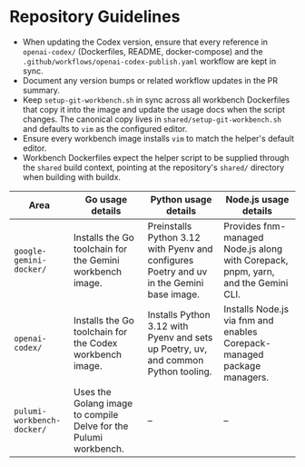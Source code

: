 # Repository Guidelines

- When updating the Codex version, ensure that every reference in `openai-codex/` (Dockerfiles, README, docker-compose) and the
  `.github/workflows/openai-codex-publish.yaml` workflow are kept in sync.
- Document any version bumps or related workflow updates in the PR summary.
- Keep `setup-git-workbench.sh` in sync across all workbench Dockerfiles that copy it into the image and update the usage docs when the script changes. The canonical copy lives in `shared/setup-git-workbench.sh` and defaults to `vim` as the configured editor.
- Ensure every workbench image installs `vim` to match the helper's default editor.
- Workbench Dockerfiles expect the helper script to be supplied through the `shared` build context, pointing at the repository's `shared/` directory when building with buildx.

| Area | Go usage details | Python usage details | Node.js usage details |
| --- | --- | --- | --- |
| `google-gemini-docker/` | Installs the Go toolchain for the Gemini workbench image. | Preinstalls Python 3.12 with Pyenv and configures Poetry and uv in the Gemini base image. | Provides fnm-managed Node.js along with Corepack, pnpm, yarn, and the Gemini CLI. |
| `openai-codex/` | Installs the Go toolchain for the Codex workbench image. | Installs Python 3.12 with Pyenv and sets up Poetry, uv, and common Python tooling. | Installs Node.js via fnm and enables Corepack-managed package managers. |
| `pulumi-workbench-docker/` | Uses the Golang image to compile Delve for the Pulumi workbench. | – | – |

